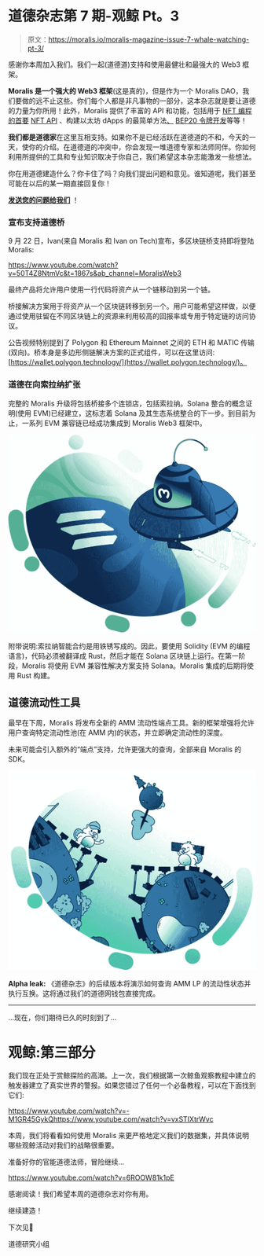# 道德杂志第 7 期-观鲸 Pt。3

> 原文：<https://moralis.io/moralis-magazine-issue-7-whale-watching-pt-3/>

感谢你本周加入我们。我们一起(道德道)支持和使用最健壮和最强大的 Web3 框架。

**Moralis 是一个强大的 Web3 框架**(这是真的)，但是作为一个 Moralis DAO，我们要做的远不止这些。你们每个人都是非凡事物的一部分，这本杂志就是要让道德的力量为你所用！此外，Moralis 提供了丰富的 API 和功能，包括用于 [NFT 编程的首要](https://moralis.io/nft-programming-for-beginners/) [NFT API](https://moralis.io/ultimate-nft-api-exploring-moralis-nft-api/) 、构建以太坊 dApps 的最简单方法[、](https://moralis.io/ultimate-guide-how-to-build-ethereum-dapps/) [BEP20 令牌开发](https://moralis.io/bep20-token-development-full-guide/)等等！

**我们都是道德家**在这里互相支持。如果你不是已经活跃在道德道的不和，今天的一天，使你的介绍。在道德道的冲突中，你会发现一堆道德专家和法师同伴。你如何利用所提供的工具和专业知识取决于你自己，我们希望这本杂志能激发一些想法。

你在用道德建造什么？你卡住了吗？向我们提出问题和意见。谁知道呢，我们甚至可能在以后的某一期直接回复你！

**[发送您的问题给我们](https://ivanontech.typeform.com/to/R9K5lnGe)** ！

### 宣布支持道德桥

9 月 22 日，Ivan(来自 Moralis 和 Ivan on Tech)宣布，多区块链桥支持即将登陆 Moralis:

https://www.youtube.com/watch?v=50T4Z8NtmVc&t=1867s&ab_channel=MoralisWeb3

最终产品将允许用户使用一行代码将资产从一个链移动到另一个链。

桥接解决方案用于将资产从一个区块链转移到另一个。用户可能希望这样做，以便通过使用驻留在不同区块链上的资源来利用较高的回报率或专用于特定链的访问协议。

公告视频特别提到了 Polygon 和 Ethereum Mainnet 之间的 ETH 和 MATIC 传输(双向)。桥本身是多边形侧链解决方案的正式组件，可以在这里访问:[https://wallet.polygon.technology/](https://wallet.polygon.technology/)。

### 道德在向索拉纳扩张

完整的 Moralis 升级将包括桥接多个连锁店，包括索拉纳。Solana 整合的概念证明(使用 EVM)已经建立，这标志着 Solana 及其生态系统整合的下一步。到目前为止，一系列 EVM 兼容链已经成功集成到 Moralis Web3 框架中。

![](img/32b48c0a34ed67c592bec55d78b64f73.png)

附带说明:索拉纳智能合约是用铁锈写成的。因此，要使用 Solidity (EVM 的编程语言)，代码必须被翻译成 Rust，然后才能在 Solana 区块链上运行。在第一阶段，Moralis 将使用 EVM 兼容性解决方案支持 Solana。Moralis 集成的后期将使用 Rust 构建。

## 道德流动性工具

最早在下周，Moralis 将发布全新的 AMM 流动性端点工具。新的框架增强将允许用户查询特定流动性池(在 AMM 内)的状态，并立即确定流动性的深度。

未来可能会引入额外的“端点”支持，允许更强大的查询，全部来自 Moralis 的 SDK。

![](img/d748b5d6028430e81f4cb92f52d52ad3.png)

**Alpha leak:** 《道德杂志》的后续版本将演示如何查询 AMM LP 的流动性状态并执行互换。这将通过我们的道德网钱包直接完成。

* * *

…现在，你们期待已久的时刻到了…

# 观鲸:第三部分

我们现在正处于赏鲸探险的高潮。上一次，我们根据第一次鲸鱼观察教程中建立的触发器建立了真实世界的警报。如果您错过了任何一个必备教程，可以在下面找到它们:

https://www.youtube.com/watch?v=-M1GR45GykQhttps://www.youtube.com/watch?v=vxSTIXtrWvc

本周，我们将看看如何使用 Moralis 来更严格地定义我们的数据集，并具体说明哪些观鲸活动对我们的战略很重要。

准备好你的官能道德法师，冒险继续…

https://www.youtube.com/watch?v=6ROOW81k1pE

感谢阅读！我们希望本周的道德杂志对你有用。

继续建造！

下次见💚

道德研究小组